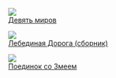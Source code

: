 ![](/books/sf_epic/Мария%20Васильевна%20Семенова/Девять%20миров.jpg)  
[Девять миров](/books/sf_epic/Мария%20Васильевна%20Семенова/Девять%20миров)

![](/books/sf_epic/Мария%20Васильевна%20Семенова/Лебединая%20Дорога%20(сборник).jpg)  
[Лебединая Дорога (сборник)](/books/sf_epic/Мария%20Васильевна%20Семенова/Лебединая%20Дорога%20(сборник))

![](/books/sf_epic/Мария%20Васильевна%20Семенова/Поединок%20со%20Змеем.jpg)  
[Поединок со Змеем](/books/sf_epic/Мария%20Васильевна%20Семенова/Поединок%20со%20Змеем)

